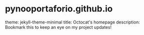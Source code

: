 # pynooportaforio.github.io

theme: jekyll-theme-minimal
title: Octocat's homepage
description: Bookmark this to keep an eye on my project updates!
